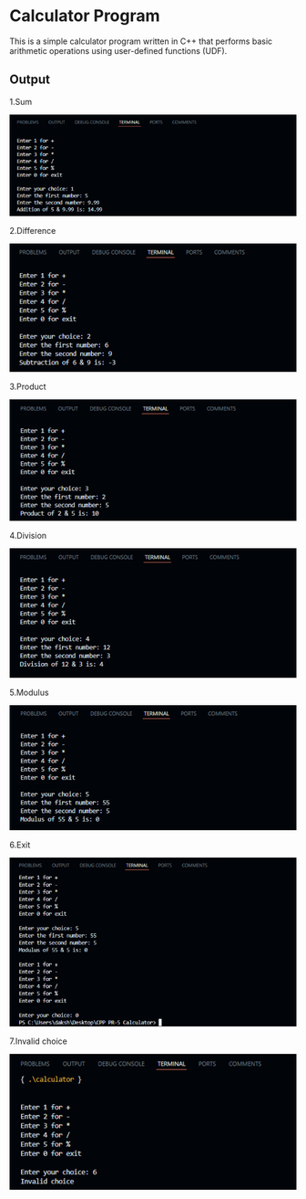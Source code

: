 # Calculator Program

This is a simple calculator program written in C++ that performs basic arithmetic operations using user-defined functions (UDF).

## Output

1.Sum

![alt text](./output/image.png)


2.Difference

![alt text](./output/image-1.png)

3.Product

![alt text](./output/image-2.png)

4.Division

![alt text](./output/image-3.png)

5.Modulus

![alt text](./output/image-4.png)

6.Exit

![alt text](./output/image-5.png)

7.Invalid choice

![alt text](./output/image-6.png)